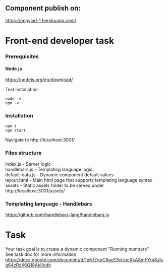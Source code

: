 ## Component publish on:
https://appvlad-1.herokuapp.com/


# Front-end developer task

### Prerequisites
#### Node.js
https://nodejs.org/en/download/

Test installation
```
node -v
npm -v
```

### Installation
```
npm i
npm start
```
Navigate to http://localhost:3001/

### Files structure
index.js - Server logic\
handlebars.js - Templating language logic\
default-data.js - Dynamic component default values\
layout.html - Main html page that supports templating language syntax\
assets - Static assets folder to be served under http://localhost:3001/assets/

### Templating language - Handlebars
https://github.com/handlebars-lang/handlebars.js

# Task
Your task goal is to create a dynamic component "Running numbers"\
See task doc for more information https://docs.google.com/document/d/1eNfZgoC9acE3vUocXkASmFYrx8JIsg64zRoX6Q18AkI/edit
